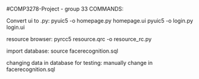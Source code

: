 #COMP3278-Project - group 33
COMMANDS:

Convert ui to .py:
pyuic5 -o homepage.py homepage.ui
pyuic5 -o login.py login.ui

resource browser:
pyrcc5 resource.qrc -o resource_rc.py


import database: source facerecognition.sql

changing data in database for testing: manually change in facerecognition.sql


